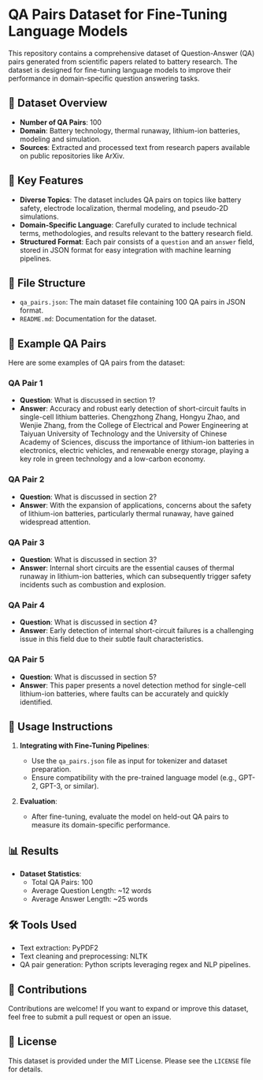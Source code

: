 # QA Pairs Dataset for Fine-Tuning Language Models

This repository contains a comprehensive dataset of Question-Answer (QA) pairs generated from scientific papers related to battery research. The dataset is designed for fine-tuning language models to improve their performance in domain-specific question answering tasks.

## 📜 Dataset Overview

- **Number of QA Pairs**: 100
- **Domain**: Battery technology, thermal runaway, lithium-ion batteries, modeling and simulation.
- **Sources**: Extracted and processed text from research papers available on public repositories like ArXiv.

## 🌟 Key Features

- **Diverse Topics**: The dataset includes QA pairs on topics like battery safety, electrode localization, thermal modeling, and pseudo-2D simulations.
- **Domain-Specific Language**: Carefully curated to include technical terms, methodologies, and results relevant to the battery research field.
- **Structured Format**: Each pair consists of a `question` and an `answer` field, stored in JSON format for easy integration with machine learning pipelines.

## 📂 File Structure

- `qa_pairs.json`: The main dataset file containing 100 QA pairs in JSON format.
- `README.md`: Documentation for the dataset.

## 📝 Example QA Pairs

Here are some examples of QA pairs from the dataset:

### QA Pair 1
- **Question**: What is discussed in section 1?
- **Answer**: Accuracy and robust early detection of short-circuit faults in single-cell lithium batteries. Chengzhong Zhang, Hongyu Zhao, and Wenjie Zhang, from the College of Electrical and Power Engineering at Taiyuan University of Technology and the University of Chinese Academy of Sciences, discuss the importance of lithium-ion batteries in electronics, electric vehicles, and renewable energy storage, playing a key role in green technology and a low-carbon economy.

### QA Pair 2
- **Question**: What is discussed in section 2?
- **Answer**: With the expansion of applications, concerns about the safety of lithium-ion batteries, particularly thermal runaway, have gained widespread attention.

### QA Pair 3
- **Question**: What is discussed in section 3?
- **Answer**: Internal short circuits are the essential causes of thermal runaway in lithium-ion batteries, which can subsequently trigger safety incidents such as combustion and explosion.

### QA Pair 4
- **Question**: What is discussed in section 4?
- **Answer**: Early detection of internal short-circuit failures is a challenging issue in this field due to their subtle fault characteristics.

### QA Pair 5
- **Question**: What is discussed in section 5?
- **Answer**: This paper presents a novel detection method for single-cell lithium-ion batteries, where faults can be accurately and quickly identified.

## 🔧 Usage Instructions

1. **Integrating with Fine-Tuning Pipelines**:
   - Use the `qa_pairs.json` file as input for tokenizer and dataset preparation.
   - Ensure compatibility with the pre-trained language model (e.g., GPT-2, GPT-3, or similar).

2. **Evaluation**:
   - After fine-tuning, evaluate the model on held-out QA pairs to measure its domain-specific performance.

## 📊 Results

- **Dataset Statistics**:
  - Total QA Pairs: 100
  - Average Question Length: ~12 words
  - Average Answer Length: ~25 words

## 🛠️ Tools Used

- Text extraction: PyPDF2
- Text cleaning and preprocessing: NLTK
- QA pair generation: Python scripts leveraging regex and NLP pipelines.

## 🤝 Contributions

Contributions are welcome! If you want to expand or improve this dataset, feel free to submit a pull request or open an issue.

## 📄 License

This dataset is provided under the MIT License. Please see the `LICENSE` file for details.
